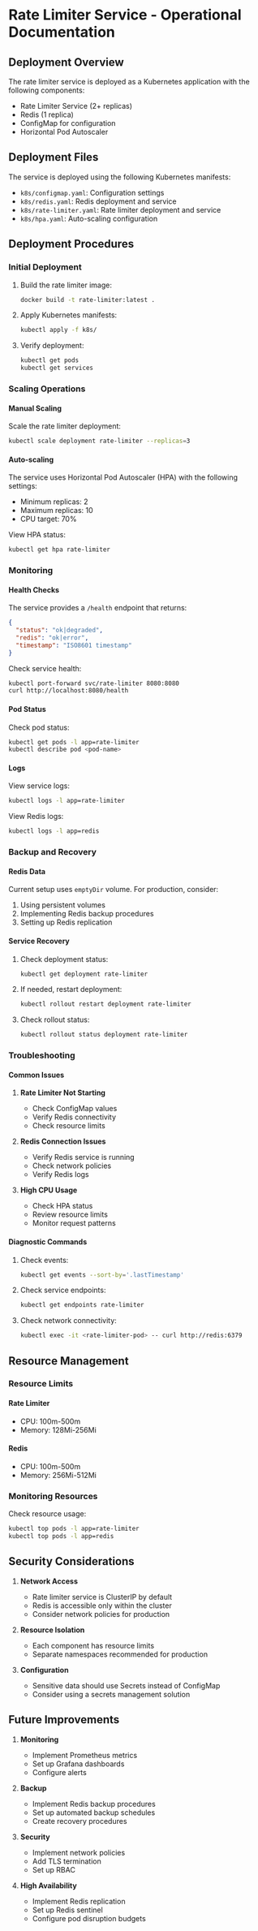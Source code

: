 # Rate Limiter Service - Operational Documentation

## Deployment Overview

The rate limiter service is deployed as a Kubernetes application with the following components:

- Rate Limiter Service (2+ replicas)
- Redis (1 replica)
- ConfigMap for configuration
- Horizontal Pod Autoscaler

## Deployment Files

The service is deployed using the following Kubernetes manifests:

- `k8s/configmap.yaml`: Configuration settings
- `k8s/redis.yaml`: Redis deployment and service
- `k8s/rate-limiter.yaml`: Rate limiter deployment and service
- `k8s/hpa.yaml`: Auto-scaling configuration

## Deployment Procedures

### Initial Deployment

1. Build the rate limiter image:

   ```bash
   docker build -t rate-limiter:latest .
   ```

2. Apply Kubernetes manifests:

   ```bash
   kubectl apply -f k8s/
   ```

3. Verify deployment:
   ```bash
   kubectl get pods
   kubectl get services
   ```

### Scaling Operations

#### Manual Scaling

Scale the rate limiter deployment:

```bash
kubectl scale deployment rate-limiter --replicas=3
```

#### Auto-scaling

The service uses Horizontal Pod Autoscaler (HPA) with the following settings:

- Minimum replicas: 2
- Maximum replicas: 10
- CPU target: 70%

View HPA status:

```bash
kubectl get hpa rate-limiter
```

### Monitoring

#### Health Checks

The service provides a `/health` endpoint that returns:

```json
{
  "status": "ok|degraded",
  "redis": "ok|error",
  "timestamp": "ISO8601 timestamp"
}
```

Check service health:

```bash
kubectl port-forward svc/rate-limiter 8080:8080
curl http://localhost:8080/health
```

#### Pod Status

Check pod status:

```bash
kubectl get pods -l app=rate-limiter
kubectl describe pod <pod-name>
```

#### Logs

View service logs:

```bash
kubectl logs -l app=rate-limiter
```

View Redis logs:

```bash
kubectl logs -l app=redis
```

### Backup and Recovery

#### Redis Data

Current setup uses `emptyDir` volume. For production, consider:

1. Using persistent volumes
2. Implementing Redis backup procedures
3. Setting up Redis replication

#### Service Recovery

1. Check deployment status:

   ```bash
   kubectl get deployment rate-limiter
   ```

2. If needed, restart deployment:

   ```bash
   kubectl rollout restart deployment rate-limiter
   ```

3. Check rollout status:
   ```bash
   kubectl rollout status deployment rate-limiter
   ```

### Troubleshooting

#### Common Issues

1. **Rate Limiter Not Starting**

   - Check ConfigMap values
   - Verify Redis connectivity
   - Check resource limits

2. **Redis Connection Issues**

   - Verify Redis service is running
   - Check network policies
   - Verify Redis logs

3. **High CPU Usage**
   - Check HPA status
   - Review resource limits
   - Monitor request patterns

#### Diagnostic Commands

1. Check events:

   ```bash
   kubectl get events --sort-by='.lastTimestamp'
   ```

2. Check service endpoints:

   ```bash
   kubectl get endpoints rate-limiter
   ```

3. Check network connectivity:
   ```bash
   kubectl exec -it <rate-limiter-pod> -- curl http://redis:6379
   ```

## Resource Management

### Resource Limits

#### Rate Limiter

- CPU: 100m-500m
- Memory: 128Mi-256Mi

#### Redis

- CPU: 100m-500m
- Memory: 256Mi-512Mi

### Monitoring Resources

Check resource usage:

```bash
kubectl top pods -l app=rate-limiter
kubectl top pods -l app=redis
```

## Security Considerations

1. **Network Access**

   - Rate limiter service is ClusterIP by default
   - Redis is accessible only within the cluster
   - Consider network policies for production

2. **Resource Isolation**

   - Each component has resource limits
   - Separate namespaces recommended for production

3. **Configuration**
   - Sensitive data should use Secrets instead of ConfigMap
   - Consider using a secrets management solution

## Future Improvements

1. **Monitoring**

   - Implement Prometheus metrics
   - Set up Grafana dashboards
   - Configure alerts

2. **Backup**

   - Implement Redis backup procedures
   - Set up automated backup schedules
   - Create recovery procedures

3. **Security**

   - Implement network policies
   - Add TLS termination
   - Set up RBAC

4. **High Availability**
   - Implement Redis replication
   - Set up Redis sentinel
   - Configure pod disruption budgets
